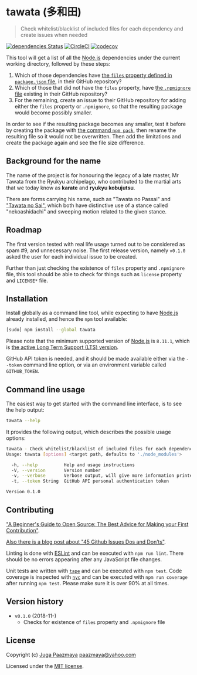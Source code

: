 # tawata (多和田)

> Check whitelist/blacklist of included files for each dependency
> and create issues when needed

[![dependencies Status](https://david-dm.org/paazmaya/tawata/status.svg)](https://david-dm.org/paazmaya/tawata)
[![CircleCI](https://circleci.com/gh/paazmaya/tawata.svg?style=svg)](https://circleci.com/gh/paazmaya/tawata)
[![codecov](https://codecov.io/gh/paazmaya/tawata/branch/master/graph/badge.svg)](https://codecov.io/gh/paazmaya/tawata)

This tool will get a list of all the [Node.js](https://nodejs.org/en/) dependencies under the current working directory, followed by these steps:

1. Which of those dependencies have [the `files` property defined in `package.json` file](https://docs.npmjs.com/files/package.json#files), in their GitHub repository?
1. Which of those that did not have the `files` property, have [the `.npmignore` file](https://docs.npmjs.com/misc/developers#keeping-files-out-of-your-package) existing in their GitHub repository?
1. For the remaining, create an issue to their GitHub repository for adding either the `files` property or `.npmignore`, so that the resulting package would become possibly smaller.

In order to see if the resulting package becomes any smaller, test it before by creating the package with [the command `npm pack`](https://docs.npmjs.com/cli/pack), then rename the resulting file so it would not be overwritten.
Then add the limitations and create the package again and see the file size difference.

## Background for the name

The name of the project is for honouring the legacy of a late master, Mr Tawata from the Ryukyu archipelago, who contributed to the martial arts that we today know as **karate** and **ryukyu kobujutsu**.

There are forms carrying his name, such as "Tawata no Passai" and ["Tawata no Sai"](https://www.youtube.com/watch?v=YAQlFJIj32E), which both have distinctive use of a stance called "nekoashidachi" and sweeping motion related to the given stance.

## Roadmap

The first version tested with real life usage turned out to be considered as spam #9,
and unnecessary noise. The first release version, namely `v0.1.0` asked the user for each individual issue to be created.

Further than just checking the existence of `files` property and `.npmignore` file, this tool should be able to check for things such as `license` property and `LICENSE*` file.

## Installation

Install globally as a command line tool, while expecting to have [Node.js](https://nodejs.org/en/) already installed, and hence the `npm` tool available:

```sh
[sudo] npm install --global tawata
```

Please note that the minimum supported version of [Node.js](https://nodejs.org/en/) is `8.11.1`, which is [the active Long Term Support (LTS) version](https://github.com/nodejs/Release#release-schedule).

GitHub API token is needed, and it should be made available either via the `--token` command line option,
or via an environment variable called `GITHUB_TOKEN`.

## Command line usage

The easiest way to get started with the command line interface, is to see the help output:

```sh
tawata --help
```

It provides the following output, which describes the possible usage options:

```sh
tawata - Check whitelist/blacklist of included files for each dependency and create issues when needed
Usage: tawata [options] <target path, defaults to './node_modules'>

  -h, --help          Help and usage instructions
  -V, --version       Version number
  -v, --verbose       Verbose output, will give more information printed out
  -t, --token String  GitHub API personal authentication token

Version 0.1.0
```

## Contributing

["A Beginner's Guide to Open Source: The Best Advice for Making your First Contribution"](http://www.erikaheidi.com/blog/a-beginners-guide-to-open-source-the-best-advice-for-making-your-first-contribution/).

[Also there is a blog post about "45 Github Issues Dos and Don’ts"](https://davidwalsh.name/45-github-issues-dos-donts).

Linting is done with [ESLint](http://eslint.org) and can be executed with `npm run lint`.
There should be no errors appearing after any JavaScript file changes.

Unit tests are written with [`tape`](https://github.com/substack/tape) and can be executed with `npm test`.
Code coverage is inspected with [`nyc`](https://github.com/istanbuljs/nyc) and
can be executed with `npm run coverage` after running `npm test`.
Please make sure it is over 90% at all times.

## Version history

* `v0.1.0` (2018-11-)
  - Checks for existence of `files` property and `.npmignore` file

## License

Copyright (c) [Juga Paazmaya](https://paazmaya.fi) <paazmaya@yahoo.com>

Licensed under the [MIT license](LICENSE).
